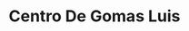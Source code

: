 ---
title: "Centro De Gomas Luis"
url: /santiago-de-los-caballeros/centro-de-gomas-luis/
shop: neumáticos
---